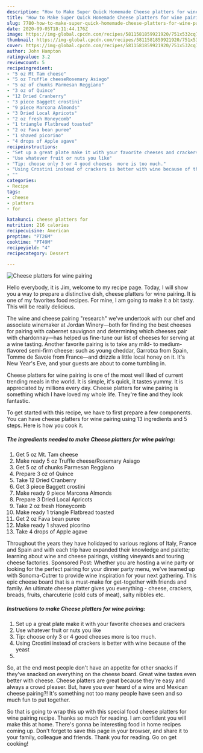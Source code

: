 ```yaml
---
description: "How to Make Super Quick Homemade Cheese platters for wine pairing"
title: "How to Make Super Quick Homemade Cheese platters for wine pairing"
slug: 7780-how-to-make-super-quick-homemade-cheese-platters-for-wine-pairing
date: 2020-09-05T18:11:44.176Z
image: https://img-global.cpcdn.com/recipes/5811581859921920/751x532cq70/cheese-platters-for-wine-pairing-recipe-main-photo.jpg
thumbnail: https://img-global.cpcdn.com/recipes/5811581859921920/751x532cq70/cheese-platters-for-wine-pairing-recipe-main-photo.jpg
cover: https://img-global.cpcdn.com/recipes/5811581859921920/751x532cq70/cheese-platters-for-wine-pairing-recipe-main-photo.jpg
author: John Hampton
ratingvalue: 3.2
reviewcount: 5
recipeingredient:
- "5 oz Mt Tam cheese"
- "5 oz Truffle cheeseRosemary Asiago"
- "5 oz of chunks Parmesan Reggiano"
- "3 oz of Quince"
- "12 Dried Cranberry"
- "3 piece Baggett crostini"
- "9 piece Marcona Almonds"
- "3 Dried Local Apricots"
- "2 oz fresh Honeycomb"
- "1 triangle Flatbread toasted"
- "2 oz Fava bean puree"
- "1 shaved picorino"
- "4 drops of Apple agave"
recipeinstructions:
- "Set up a great plate make it with your favorite cheeses and crackers"
- "Use whatever fruit or nuts you like"
- "Tip: choose only 3 or 4 good cheeses  more is too much."
- "Using Crostini instead of crackers is better with wine because of the yeast"
- ""
categories:
- Recipe
tags:
- cheese
- platters
- for

katakunci: cheese platters for 
nutrition: 216 calories
recipecuisine: American
preptime: "PT26M"
cooktime: "PT49M"
recipeyield: "4"
recipecategory: Dessert

---
```



![Cheese platters for wine pairing](https://img-global.cpcdn.com/recipes/5811581859921920/751x532cq70/cheese-platters-for-wine-pairing-recipe-main-photo.jpg)

Hello everybody, it is Jim, welcome to my recipe page. Today, I will show you a way to prepare a distinctive dish, cheese platters for wine pairing. It is one of my favorites food recipes. For mine, I am going to make it a bit tasty. This will be really delicious.

The wine and cheese pairing &#34;research&#34; we&#39;ve undertook with our chef and associate winemaker at Jordan Winery—both for finding the best cheeses for pairing with cabernet sauvignon and determining which cheeses pair with chardonnay—has helped us fine-tune our list of cheeses for serving at a wine tasting. Another favorite pairing is to take any mild- to medium-flavored semi-firm cheese: such as young cheddar, Garrotxa from Spain, Tomme de Savoie from France—and drizzle a little local honey on it. It&#39;s New Year&#39;s Eve, and your guests are about to come tumbling in.

Cheese platters for wine pairing is one of the most well liked of current trending meals in the world. It is simple, it's quick, it tastes yummy. It is appreciated by millions every day. Cheese platters for wine pairing is something which I have loved my whole life. They're fine and they look fantastic.


To get started with this recipe, we have to first prepare a few components. You can have cheese platters for wine pairing using 13 ingredients and 5 steps. Here is how you cook it.

<!--inarticleads1-->

##### The ingredients needed to make Cheese platters for wine pairing:

1. Get 5 oz Mt. Tam cheese
1. Make ready 5 oz Truffle cheese/Rosemary Asiago
1. Get 5 oz of chunks Parmesan Reggiano
1. Prepare 3 oz of Quince
1. Take 12 Dried Cranberry
1. Get 3 piece Baggett crostini
1. Make ready 9 piece Marcona Almonds
1. Prepare 3 Dried Local Apricots
1. Take 2 oz fresh Honeycomb
1. Make ready 1 triangle Flatbread toasted
1. Get 2 oz Fava bean puree
1. Make ready 1 shaved picorino
1. Take 4 drops of Apple agave


Throughout the years they have holidayed to various regions of Italy, France and Spain and with each trip have expanded their knowledge and palette; learning about wine and cheese pairings, visiting vineyards and touring cheese factories. Sponsored Post: Whether you are hosting a wine party or looking for the perfect pairing for your dinner party menu, we&#39;ve teamed up with Sonoma-Cutrer to provide wine inspiration for your next gathering. This epic cheese board that is a must-make for get-together with friends and family. An ultimate cheese platter gives you everything - cheese, crackers, breads, fruits, charcuterie (cold cuts of meat), salty nibbles etc. 

<!--inarticleads2-->

##### Instructions to make Cheese platters for wine pairing:

1. Set up a great plate make it with your favorite cheeses and crackers
1. Use whatever fruit or nuts you like
1. Tip: choose only 3 or 4 good cheeses  more is too much.
1. Using Crostini instead of crackers is better with wine because of the yeast
1. 


So, at the end most people don&#39;t have an appetite for other snacks if they&#39;ve snacked on everything on the cheese board. Great wine tastes even better with cheese. Cheese platters are great because they&#39;re easy and always a crowd pleaser. But, have you ever heard of a wine and Mexican cheese pairing?! It&#39;s something not too many people have seen and so much fun to put together. 

So that is going to wrap this up with this special food cheese platters for wine pairing recipe. Thanks so much for reading. I am confident you will make this at home. There's gonna be interesting food in home recipes coming up. Don't forget to save this page in your browser, and share it to your family, colleague and friends. Thank you for reading. Go on get cooking!
